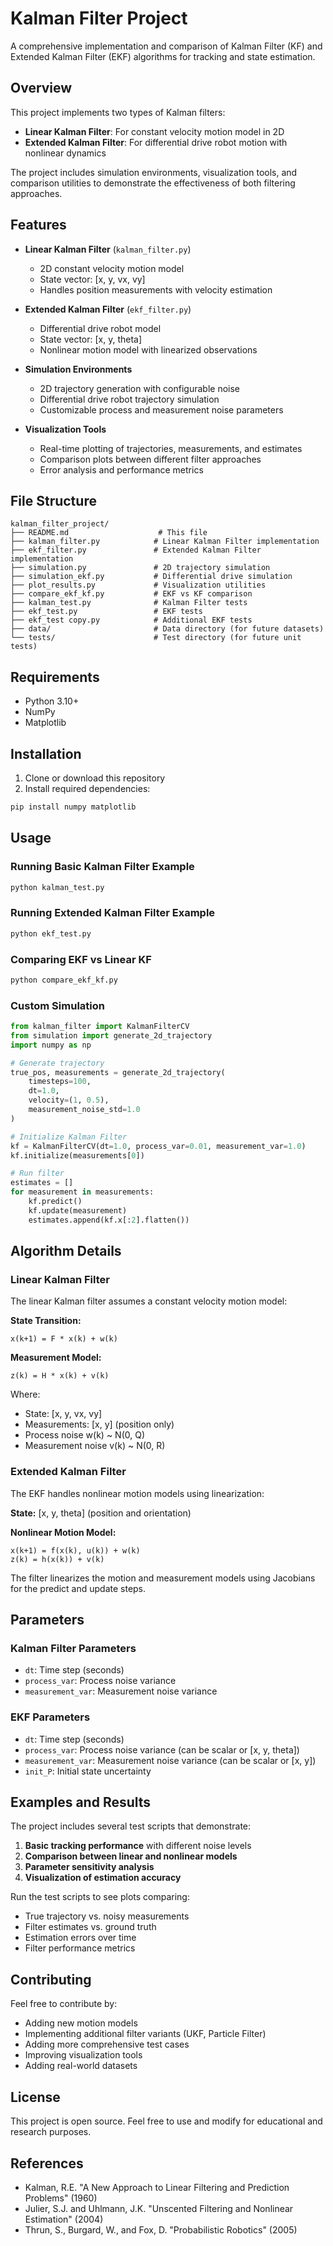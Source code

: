 # Kalman Filter Project

A comprehensive implementation and comparison of Kalman Filter (KF) and Extended Kalman Filter (EKF) algorithms for tracking and state estimation.

## Overview

This project implements two types of Kalman filters:
- **Linear Kalman Filter**: For constant velocity motion model in 2D
- **Extended Kalman Filter**: For differential drive robot motion with nonlinear dynamics

The project includes simulation environments, visualization tools, and comparison utilities to demonstrate the effectiveness of both filtering approaches.

## Features

- **Linear Kalman Filter** (`kalman_filter.py`)
  - 2D constant velocity motion model
  - State vector: [x, y, vx, vy]
  - Handles position measurements with velocity estimation

- **Extended Kalman Filter** (`ekf_filter.py`)  
  - Differential drive robot model
  - State vector: [x, y, theta]
  - Nonlinear motion model with linearized observations

- **Simulation Environments**
  - 2D trajectory generation with configurable noise
  - Differential drive robot trajectory simulation
  - Customizable process and measurement noise parameters

- **Visualization Tools**
  - Real-time plotting of trajectories, measurements, and estimates
  - Comparison plots between different filter approaches
  - Error analysis and performance metrics

## File Structure

```
kalman_filter_project/
├── README.md                    # This file
├── kalman_filter.py            # Linear Kalman Filter implementation
├── ekf_filter.py               # Extended Kalman Filter implementation
├── simulation.py               # 2D trajectory simulation
├── simulation_ekf.py           # Differential drive simulation
├── plot_results.py             # Visualization utilities
├── compare_ekf_kf.py           # EKF vs KF comparison
├── kalman_test.py              # Kalman Filter tests
├── ekf_test.py                 # EKF tests
├── ekf_test copy.py            # Additional EKF tests
├── data/                       # Data directory (for future datasets)
└── tests/                      # Test directory (for future unit tests)
```

## Requirements

- Python 3.10+
- NumPy
- Matplotlib

## Installation

1. Clone or download this repository
2. Install required dependencies:
```bash
pip install numpy matplotlib
```

## Usage

### Running Basic Kalman Filter Example

```bash
python kalman_test.py
```

### Running Extended Kalman Filter Example

```bash
python ekf_test.py
```

### Comparing EKF vs Linear KF

```bash
python compare_ekf_kf.py
```

### Custom Simulation

```python
from kalman_filter import KalmanFilterCV
from simulation import generate_2d_trajectory
import numpy as np

# Generate trajectory
true_pos, measurements = generate_2d_trajectory(
    timesteps=100,
    dt=1.0,
    velocity=(1, 0.5),
    measurement_noise_std=1.0
)

# Initialize Kalman Filter
kf = KalmanFilterCV(dt=1.0, process_var=0.01, measurement_var=1.0)
kf.initialize(measurements[0])

# Run filter
estimates = []
for measurement in measurements:
    kf.predict()
    kf.update(measurement)
    estimates.append(kf.x[:2].flatten())
```

## Algorithm Details

### Linear Kalman Filter

The linear Kalman filter assumes a constant velocity motion model:

**State Transition:**
```
x(k+1) = F * x(k) + w(k)
```

**Measurement Model:**
```
z(k) = H * x(k) + v(k)
```

Where:
- State: [x, y, vx, vy]
- Measurements: [x, y] (position only)
- Process noise w(k) ~ N(0, Q)
- Measurement noise v(k) ~ N(0, R)

### Extended Kalman Filter

The EKF handles nonlinear motion models using linearization:

**State:** [x, y, theta] (position and orientation)

**Nonlinear Motion Model:**
```
x(k+1) = f(x(k), u(k)) + w(k)
z(k) = h(x(k)) + v(k)
```

The filter linearizes the motion and measurement models using Jacobians for the predict and update steps.

## Parameters

### Kalman Filter Parameters
- `dt`: Time step (seconds)
- `process_var`: Process noise variance
- `measurement_var`: Measurement noise variance

### EKF Parameters
- `dt`: Time step (seconds)
- `process_var`: Process noise variance (can be scalar or [x, y, theta])
- `measurement_var`: Measurement noise variance (can be scalar or [x, y])
- `init_P`: Initial state uncertainty

## Examples and Results

The project includes several test scripts that demonstrate:

1. **Basic tracking performance** with different noise levels
2. **Comparison between linear and nonlinear models**
3. **Parameter sensitivity analysis**
4. **Visualization of estimation accuracy**

Run the test scripts to see plots comparing:
- True trajectory vs. noisy measurements
- Filter estimates vs. ground truth
- Estimation errors over time
- Filter performance metrics

## Contributing

Feel free to contribute by:
- Adding new motion models
- Implementing additional filter variants (UKF, Particle Filter)
- Adding more comprehensive test cases
- Improving visualization tools
- Adding real-world datasets

## License

This project is open source. Feel free to use and modify for educational and research purposes.

## References

- Kalman, R.E. "A New Approach to Linear Filtering and Prediction Problems" (1960)
- Julier, S.J. and Uhlmann, J.K. "Unscented Filtering and Nonlinear Estimation" (2004)
- Thrun, S., Burgard, W., and Fox, D. "Probabilistic Robotics" (2005)
